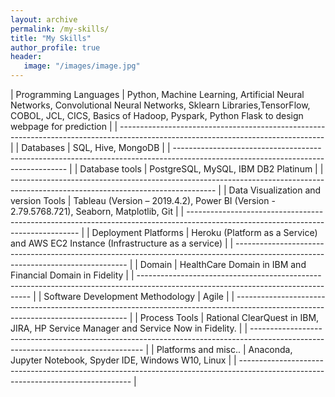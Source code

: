 ```yaml
---
layout: archive
permalink: /my-skills/
title: "My Skills"
author_profile: true
header:
   image: "/images/image.jpg"
---
```


  | Programming Languages 	| Python, Machine Learning, Artificial Neural Networks, Convolutional Neural Networks, Sklearn Libraries,TensorFlow, COBOL, JCL, CICS, Basics of Hadoop, Pyspark, Python Flask to design webpage for prediction 	| 
	| ---------------------------------------------------------------------------------------------------------------------------------	| 
	| Databases		| SQL, Hive, MongoDB 	| 
  | ---------------------------------------------------------------------------------------------------------------------------------	|
	| Database tools		| PostgreSQL, MySQL, IBM DB2 Platinum	| 
  | ---------------------------------------------------------------------------------------------------------------------------------	|
	| Data Visualization and version Tools		| Tableau (Version – 2019.4.2), Power BI (Version - 2.79.5768.721), Seaborn, Matplotlib, Git	| 
  | ---------------------------------------------------------------------------------------------------------------------------------	|
	| Deployment Platforms		| Heroku (Platform as a Service) and AWS EC2 Instance (Infrastructure as a service)	| 
  | ---------------------------------------------------------------------------------------------------------------------------------	|
	| Domain		| HealthCare Domain in IBM and Financial Domain in Fidelity	| 
  | ---------------------------------------------------------------------------------------------------------------------------------	|
	| Software Development Methodology		| Agile 	| 
  | ---------------------------------------------------------------------------------------------------------------------------------	|
	| Process Tools 		| Rational ClearQuest in IBM, JIRA, HP Service Manager and Service Now in Fidelity.	| 
  | ---------------------------------------------------------------------------------------------------------------------------------	|
	| Platforms and misc..		| Anaconda, Jupyter Notebook, Spyder IDE, Windows W10, Linux	| 
  | ---------------------------------------------------------------------------------------------------------------------------------	|
